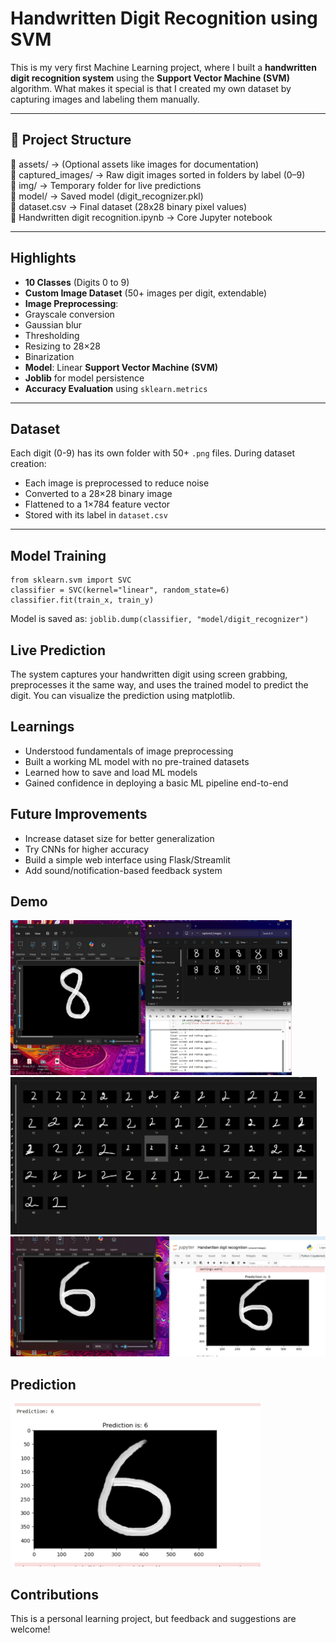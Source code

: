 # Handwritten Digit Recognition using SVM

This is my very first Machine Learning project, where I built a **handwritten digit recognition system** using the **Support Vector Machine (SVM)** algorithm. What makes it special is that I created my own dataset by capturing images and labeling them manually.

---

## 📁 Project Structure

📂 assets/ → (Optional assets like images for documentation)<br>
📂 captured_images/ → Raw digit images sorted in folders by label (0–9)<br>
📂 img/ → Temporary folder for live predictions<br>
📂 model/ → Saved model (digit_recognizer.pkl)<br>
📄 dataset.csv → Final dataset (28x28 binary pixel values)<br>
📄 Handwritten digit recognition.ipynb → Core Jupyter notebook<br>

---

##  Highlights

-  **10 Classes** (Digits 0 to 9)
-  **Custom Image Dataset** (50+ images per digit, extendable)
-  **Image Preprocessing**:
  - Grayscale conversion
  - Gaussian blur
  - Thresholding
  - Resizing to 28×28
  - Binarization
- **Model**: Linear **Support Vector Machine (SVM)**
- **Joblib** for model persistence
- **Accuracy Evaluation** using `sklearn.metrics`

---

##  Dataset

Each digit (0-9) has its own folder with 50+ `.png` files. During dataset creation:

- Each image is preprocessed to reduce noise
- Converted to a 28×28 binary image
- Flattened to a 1×784 feature vector
- Stored with its label in `dataset.csv`

---

## Model Training

```
from sklearn.svm import SVC
classifier = SVC(kernel="linear", random_state=6)
classifier.fit(train_x, train_y)
```
Model is saved as:
`joblib.dump(classifier, "model/digit_recognizer")`

## Live Prediction
The system captures your handwritten digit using screen grabbing, preprocesses it the same way, and uses the trained model to predict the digit. You can visualize the prediction using matplotlib.

## Learnings
- Understood fundamentals of image preprocessing
- Built a working ML model with no pre-trained datasets
- Learned how to save and load ML models
- Gained confidence in deploying a basic ML pipeline end-to-end

## Future Improvements
- Increase dataset size for better generalization<br>
- Try CNNs for higher accuracy<br>
- Build a simple web interface using Flask/Streamlit<br>
- Add sound/notification-based feedback system<br>

## Demo
<div align="centre">
<img src="assets/img (1).png" width="450" />
<img src="assets/img (2).png" width="490" />
<img src="assets/img (4).png" width="650" />
</div>

## Prediction
<img src="assets/img (3).png" width="400" />


## Contributions
This is a personal learning project, but feedback and suggestions are welcome!
